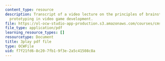 ```yaml
---
content_type: resource
description: Transcript of a video lecture on the principles of brainstorming and
  prototyping in video game development.
file: https://ol-ocw-studio-app-production.s3.amazonaws.com/courses/cms-611j-creating-video-games-fall-2014/f7f21fd68c207fb19f3e2a5c41508c8a_j8ZGpRo8jd4.pdf
file_type: application/pdf
learning_resource_types: []
resourcetype: Document
title: 3play pdf file
type: OCWFile
uid: f7f21fd6-8c20-7fb1-9f3e-2a5c41508c8a
---
```

